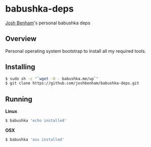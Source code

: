 babushka-deps
===================

[Josh Benham](http://joshbenham.net)'s personal babushka deps

Overview
--------

Personal operating system bootstrap to install all my required tools.

Installing
----------

```sh
$ sudo sh -c "`wget -O - babushka.me/up`"
$ git clone https://github.com/joshbenham/babushka-deps.git
```

Running
-------

**Linux**
```sh
$ babushka 'echo installed'
```

**OSX**
```sh
$ babushka 'osx installed'
```
